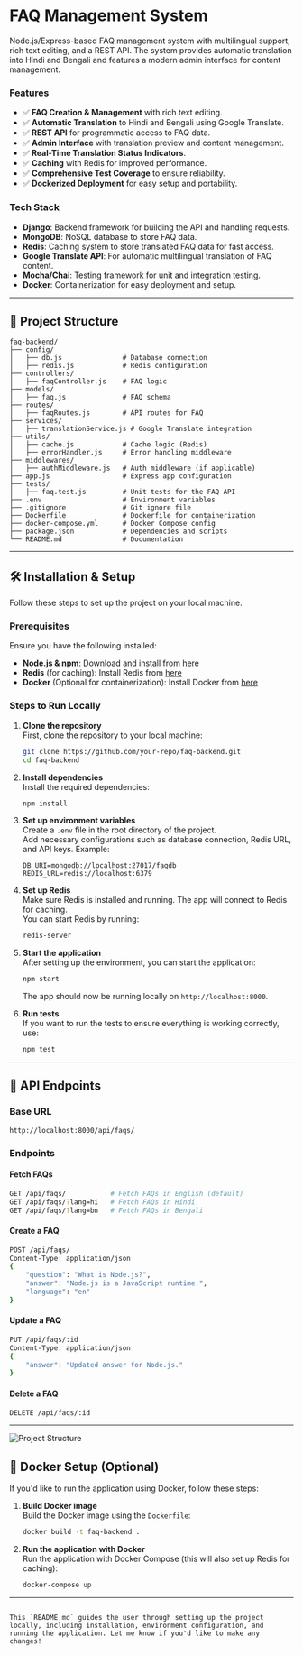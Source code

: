 # FAQ Management System

Node.js/Express-based FAQ management system with multilingual support, rich text editing, and a REST API. The system provides automatic translation into Hindi and Bengali and features a modern admin interface for content management.

### **Features**
- ✅ **FAQ Creation & Management** with rich text editing.
- ✅ **Automatic Translation** to Hindi and Bengali using Google Translate.
- ✅ **REST API** for programmatic access to FAQ data.
- ✅ **Admin Interface** with translation preview and content management.
- ✅ **Real-Time Translation Status Indicators**.
- ✅ **Caching** with Redis for improved performance.
- ✅ **Comprehensive Test Coverage** to ensure reliability.
- ✅ **Dockerized Deployment** for easy setup and portability.

### **Tech Stack**
- **Django**: Backend framework for building the API and handling requests.
- **MongoDB**: NoSQL database to store FAQ data.
- **Redis**: Caching system to store translated FAQ data for fast access.
- **Google Translate API**: For automatic multilingual translation of FAQ content.
- **Mocha/Chai**: Testing framework for unit and integration testing.
- **Docker**: Containerization for easy deployment and setup.

---

## 📂 Project Structure
```plaintext
faq-backend/
├── config/
│   ├── db.js               # Database connection
│   ├── redis.js            # Redis configuration
├── controllers/
│   ├── faqController.js    # FAQ logic
├── models/
│   ├── faq.js              # FAQ schema
├── routes/
│   ├── faqRoutes.js        # API routes for FAQ
├── services/
│   ├── translationService.js # Google Translate integration
├── utils/
│   ├── cache.js            # Cache logic (Redis)
│   ├── errorHandler.js     # Error handling middleware
├── middlewares/
│   ├── authMiddleware.js   # Auth middleware (if applicable)
├── app.js                  # Express app configuration
├── tests/
│   ├── faq.test.js         # Unit tests for the FAQ API
├── .env                    # Environment variables
├── .gitignore              # Git ignore file
├── Dockerfile              # Dockerfile for containerization
├── docker-compose.yml      # Docker Compose config
├── package.json            # Dependencies and scripts
└── README.md               # Documentation
```

---

## 🛠️ Installation & Setup

Follow these steps to set up the project on your local machine.

### **Prerequisites**
Ensure you have the following installed:
- **Node.js & npm**: Download and install from [here](https://nodejs.org/)
- **Redis** (for caching): Install Redis from [here](https://redis.io/download)
- **Docker** (Optional for containerization): Install Docker from [here](https://www.docker.com/get-started)

### **Steps to Run Locally**

1. **Clone the repository**  
   First, clone the repository to your local machine:
   ```sh
   git clone https://github.com/your-repo/faq-backend.git
   cd faq-backend
   ```

2. **Install dependencies**  
   Install the required dependencies:
   ```sh
   npm install
   ```

3. **Set up environment variables**  
   Create a `.env` file in the root directory of the project.  
   Add necessary configurations such as database connection, Redis URL, and API keys. Example:
   ```env
   DB_URI=mongodb://localhost:27017/faqdb
   REDIS_URL=redis://localhost:6379
   ```

4. **Set up Redis**  
   Make sure Redis is installed and running. The app will connect to Redis for caching.  
   You can start Redis by running:
   ```sh
   redis-server
   ```

5. **Start the application**  
   After setting up the environment, you can start the application:
   ```sh
   npm start
   ```
   The app should now be running locally on `http://localhost:8000`.

6. **Run tests**  
   If you want to run the tests to ensure everything is working correctly, use:
   ```sh
   npm test
   ```

---

## 📡 API Endpoints
### **Base URL**
```
http://localhost:8000/api/faqs/
```

### **Endpoints**

#### **Fetch FAQs**
```sh
GET /api/faqs/           # Fetch FAQs in English (default)
GET /api/faqs/?lang=hi   # Fetch FAQs in Hindi
GET /api/faqs/?lang=bn   # Fetch FAQs in Bengali
```

#### **Create a FAQ**
```sh
POST /api/faqs/
Content-Type: application/json
{
    "question": "What is Node.js?",
    "answer": "Node.js is a JavaScript runtime.",
    "language": "en"
}
```

#### **Update a FAQ**
```sh
PUT /api/faqs/:id
Content-Type: application/json
{
    "answer": "Updated answer for Node.js."
}
```

#### **Delete a FAQ**
```sh
DELETE /api/faqs/:id
```

---

![Project Structure](assets/faq-dashboard.png)  <!-- Adding image -->

## 🧪 Docker Setup (Optional)

If you'd like to run the application using Docker, follow these steps:

1. **Build Docker image**  
   Build the Docker image using the `Dockerfile`:
   ```sh
   docker build -t faq-backend .
   ```

2. **Run the application with Docker**  
   Run the application with Docker Compose (this will also set up Redis for caching):
   ```sh
   docker-compose up
   ```

---
```

This `README.md` guides the user through setting up the project locally, including installation, environment configuration, and running the application. Let me know if you'd like to make any changes!

